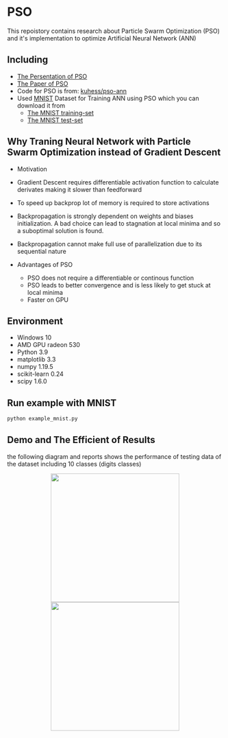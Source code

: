 # PSO
This repoistory contains research about Particle Swarm Optimization (PSO) and it's implementation to optimize Artificial Neural Network (ANN)

## Including
- [The Persentation of PSO](https://github.com/aboelkassem/PSO/blob/master/paper/PSO.pptx)
- [The Paper of PSO](https://github.com/aboelkassem/PSO/blob/master/paper/PSO%20Paper.pdf)
- Code for PSO is from: [kuhess/pso-ann](https://github.com/kuhess/pso-ann)
- Used [MNIST](https://en.wikipedia.org/wiki/MNIST_database) Dataset for Training ANN using PSO which you can download it from
  - [The MNIST training-set](https://www.python-course.eu/data/mnist/mnist_train.csv)
  - [The MNIST test-set](https://www.python-course.eu/data/mnist/mnist_test.csv)
  
 ## Why Traning Neural Network with Particle Swarm Optimization instead of Gradient Descent
 - Motivation
  - Gradient Descent requires differentiable activation function to calculate derivates making it slower than feedforward
  - To speed up backprop lot of memory is required to store activations
  - Backpropagation is strongly dependent on weights and biases initialization. A bad choice can lead to stagnation at local minima and so a suboptimal solution is found.
  - Backpropagation cannot make full use of parallelization due to its sequential nature

- Advantages of PSO
  - PSO does not require a differentiable or continous function
  - PSO leads to better convergence and is less likely to get stuck at local minima
  - Faster on GPU
  
## Environment
 - Windows 10
 - AMD GPU radeon 530
 - Python 3.9
 - matplotlib	3.3
 - numpy	1.19.5
 - scikit-learn	0.24
 - scipy	1.6.0	
 
 ## Run example with MNIST
 ```bash
 python example_mnist.py
 ```

## Demo and The Efficient of Results
the following diagram and reports shows the performance of testing data of the dataset including 10 classes (digits classes)
<p align="center" width="100%">
  <img src="https://res.cloudinary.com/dvdcninhs/image/upload/v1610484745/testingPSO_eejk9w.png" width="300" hight="300"/>
  <img src="https://res.cloudinary.com/dvdcninhs/image/upload/v1610484745/plotPSO_oiqreo.png" width="300" hight="300"/>
</p>
